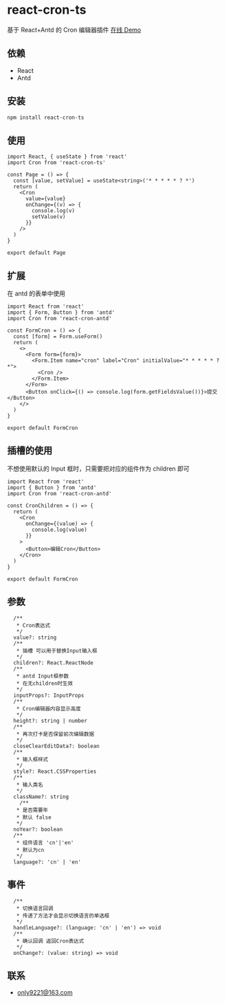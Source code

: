 # react-cron-ts

基于 React+Antd 的 Cron 编辑器插件
[在线 Demo](https://chenjiahao1229.github.io/react-cron-ts/)

## 依赖

- React
- Antd

## 安装

```bash
npm install react-cron-ts
```

## 使用

```tsx
import React, { useState } from 'react'
import Cron from 'react-cron-ts'

const Page = () => {
  const [value, setValue] = useState<string>('* * * * * ? *')
  return (
    <Cron
      value={value}
      onChange={(v) => {
        console.log(v)
        setValue(v)
      }}
    />
  )
}

export default Page
```

## 扩展

在 antd 的表单中使用

```tsx
import React from 'react'
import { Form, Button } from 'antd'
import Cron from 'react-cron-antd'

const FormCron = () => {
  const [form] = Form.useForm()
  return (
    <>
      <Form form={form}>
        <Form.Item name="cron" label="Cron" initialValue="* * * * * ? *">
          <Cron />
        </Form.Item>
      </Form>
      <Button onClick={() => console.log(form.getFieldsValue())}>提交</Button>
    </>
  )
}

export default FormCron
```

## 插槽的使用

不想使用默认的 Input 框时，只需要把对应的组件作为 children 即可

```tsx
import React from 'react'
import { Button } from 'antd'
import Cron from 'react-cron-antd'

const CronChildren = () => {
  return (
    <Cron
      onChange={(value) => {
        console.log(value)
      }}
    >
      <Button>编辑Cron</Button>
    </Cron>
  )
}

export default FormCron
```

## 参数

```tsx
  /**
   * Cron表达式
   */
  value?: string
  /**
   * 插槽 可以用于替换Input输入框
   */
  children?: React.ReactNode
  /**
   * antd Input框参数
   * 在无children时生效
   */
  inputProps?: InputProps
  /**
   * Cron编辑器内容显示高度
   */
  height?: string | number
  /**
   * 再次打卡是否保留前次编辑数据
   */
  closeClearEditData?: boolean
  /**
   * 输入框样式
   */
  style?: React.CSSProperties
  /**
   * 输入类名
   */
  className?: string
    /**
   * 是否需要年
   * 默认 false
   */
  noYear?: boolean
  /**
   * 组件语言 'cn'|'en'
   * 默认为cn
   */
  language?: 'cn' | 'en'
```

## 事件

```tsx
  /**
   * 切换语言回调
   * 传递了方法才会显示切换语言的单选框
   */
  handleLanguage?: (language: 'cn' | 'en') => void
  /**
   * 确认回调 返回Cron表达式
   */
  onChange?: (value: string) => void
```

## 联系

- only9221@163.com
